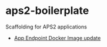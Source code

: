 # aps2-boilerplate
Scaffolding for APS2 applications

- [App Endpoint Docker Image update](https://doc.apsstandard.org/7.4/apps/start/deploy/#docker-image)
